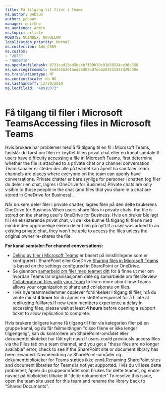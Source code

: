 ```yaml
---
title: Få tilgang til filer i Teams
ms.author: pebaum
author: pebaum
manager: mnirkhe
ms.audience: Admin
ms.topic: article
ROBOTS: NOINDEX, NOFOLLOW
localization_priority: Normal
ms.collection: Adm_O365
ms.custom:
- "2675"
- "9000710"
ms.openlocfilehash: 8731cad13ad5bacb7f69b70c91d50524ce38d558
ms.sourcegitcommit: 4ed431b2e1aed26d07bd7eba282531537d29ad0e
ms.translationtype: MT
ms.contentlocale: nb-NO
ms.lasthandoff: 12/30/2019
ms.locfileid: "40910373"
---
```

# <a name="accessing-files-in-microsoft-teams"></a><span data-ttu-id="8332b-102">Få tilgang til filer i Microsoft Teams</span><span class="sxs-lookup"><span data-stu-id="8332b-102">Accessing files in Microsoft Teams</span></span>

<span data-ttu-id="8332b-103">Hvis brukere har problemer med å få tilgang til en fil i Microsoft Teams, fastslår du først om filen er knyttet til en privat chat eller en kanal samtale.</span><span class="sxs-lookup"><span data-stu-id="8332b-103">If users have difficulty accessing a file in Microsoft Teams, first determine whether the file is attached to a private chat or a channel conversation.</span></span> <span data-ttu-id="8332b-104">Team kanaler er steder der alle på teamet kan åpent ha samtaler.</span><span class="sxs-lookup"><span data-stu-id="8332b-104">Team channels are places where everyone on the team can openly have conversations.</span></span> <span data-ttu-id="8332b-105">Private chatter er bare synlige for personer i chatten (og filer du deler i en chat, lagres i OneDrive for Business).</span><span class="sxs-lookup"><span data-stu-id="8332b-105">Private chats are only visible to those people in the chat (and files that you share in a chat are stored in OneDrive for Business).</span></span>

<span data-ttu-id="8332b-106">Når brukere deler filer i private chatter, lagres filen på den delte brukerens OneDrive for Business.</span><span class="sxs-lookup"><span data-stu-id="8332b-106">When users share files in private chats, the file is stored on the sharing user's OneDrive for Business.</span></span> <span data-ttu-id="8332b-107">Hvis en bruker ble lagt til i en eksisterende privat chat, vil de ikke kunne få tilgang til filene med mindre den opprinnelige eieren deler filen på nytt.</span><span class="sxs-lookup"><span data-stu-id="8332b-107">If a user was added to an existing private chat, they won't be able to access the files unless the original owner re-shares the file.</span></span>    

<span data-ttu-id="8332b-108">**For kanal samtaler:**</span><span class="sxs-lookup"><span data-stu-id="8332b-108">**For channel conversations:**</span></span>

- <span data-ttu-id="8332b-109">[Deling av filer i Microsoft Teams](https://docs.microsoft.com/MicrosoftTeams/sharing-files-in-teams) er basert på innstillingene som er konfigurert i SharePoint eller OneDrive.</span><span class="sxs-lookup"><span data-stu-id="8332b-109">[Sharing files in Microsoft Teams](https://docs.microsoft.com/MicrosoftTeams/sharing-files-in-teams) is based on the settings configured in SharePoint or OneDrive.</span></span> 
- <span data-ttu-id="8332b-110">Se gjennom [samarbeid om filer med teamet ditt](https://support.office.com/article/Collaborate-on-files-with-your-Team-9b200289-dbac-4823-85bd-628a5c7bb0ae) for å finne ut mer om hvordan Teams lar organisasjonen dele og samarbeide om filer.</span><span class="sxs-lookup"><span data-stu-id="8332b-110">Review [Collaborate on files with your Team](https://support.office.com/article/Collaborate-on-files-with-your-Team-9b200289-dbac-4823-85bd-628a5c7bb0ae) to learn more about how Teams allows your organization to share and collaborate on files.</span></span> 
- <span data-ttu-id="8332b-111">Hvis nye teammedlemmer opplever forsinkelser i tilgang til filer, må du vente minst **4 timer** før du åpner en støtteforespørsel for å tillate at replikering fullføres.</span><span class="sxs-lookup"><span data-stu-id="8332b-111">If new team members experience a delay in accessing files, please wait at least **4 hours** before opening a support ticket to allow replication to complete.</span></span> 

<span data-ttu-id="8332b-112">Hvis brukere tidligere kunne få tilgang til filer via kategorien filer på en gruppe kanal, og du får feilmeldingen "disse filene er ikke lenger tilgjengelig", kan du kontrollere om SharePoint-området eller dokumentbiblioteket har fått nytt navn.</span><span class="sxs-lookup"><span data-stu-id="8332b-112">If users could previously access files via the Files tab on a team channel, and you get a "these files are no longer available" error, check to see if the SharePoint site or document library has been renamed.</span></span> <span data-ttu-id="8332b-113">Navneendring av SharePoint-områder og dokumentbiblioteker for Teams støttes ikke ennå.</span><span class="sxs-lookup"><span data-stu-id="8332b-113">Renaming SharePoint sites and document libraries for Teams is not yet supported.</span></span> <span data-ttu-id="8332b-114">Hvis du vil løse dette problemet, åpner du gruppeområdet som brukes for dette teamet, og endre navnet på biblioteket tilbake til "delte dokumenter".</span><span class="sxs-lookup"><span data-stu-id="8332b-114">To resolve this issue, open the team site used for this team and rename the library back to “Shared Documents”.</span></span>